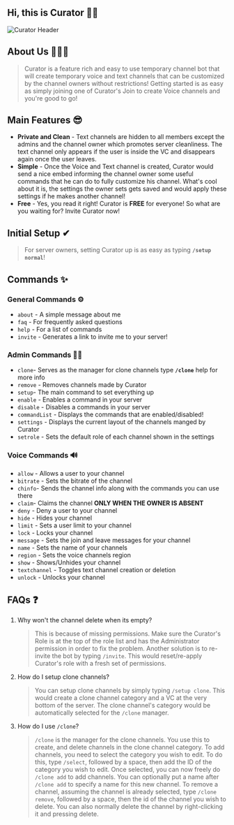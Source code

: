 ## Hi, this is Curator 👋🏻

![Curator Header](https://i.imgur.com/dzBZ1F6.png)


## About Us 🙋🏻‍♀️

> Curator is a feature rich and easy to use temporary channel bot that will create temporary voice and text channels
> that can be customized by the channel owners without restrictions!
> Getting started is as easy as simply joining one of Curator's Join to create Voice channels and you're good to go!



## Main Features 😎

- **Private and Clean** - Text channels are hidden to all members except the admins and the channel owner which promotes server cleanliness. The text channel only appears if the user is inside the VC and disappears again once the user leaves.
- **Simple** - Once the Voice and Text channel is created, Curator would send a nice embed informing the channel owner some useful commands that he can do to fully customize his channel. What's cool about it is, the settings the owner sets gets saved and would apply these settings if he makes another channel!
- **Free** - Yes, you read it right! Curator is **FREE** for everyone! So what are you waiting for? Invite Curator now!



## Initial Setup ✔

> For server owners, setting Curator up is as easy as typing **`/setup normal`**!

## Commands ✨

### General Commands ⚙

- `about` - A simple message about me
- `faq` - For frequently asked questions
- `help` - For a list of commands
- `invite` - Generates a link to invite me to your server!

### Admin Commands 🤴🏻

- `clone`- Serves as the manager for clone channels type **`/clone`** help for more info
- `remove` - Removes channels made by Curator
- `setup`- The main command to set everything up
- `enable` - Enables a command in your server
- `disable` - Disables a commands in your server
- `commandList` - Displays the commands that are enabled/disabled!
- `settings` - Displays the current layout of the channels manged by Curator
- `setrole` - Sets the default role of each channel shown in the settings

### Voice Commands 🔊

- `allow` - Allows a user to your channel
- `bitrate` - Sets the bitrate of the channel
- `chinfo`- Sends the channel info along with the commands you can use there
- `claim`- Claims the channel **ONLY WHEN THE OWNER IS ABSENT**
- `deny` - Deny a user to your channel
- `hide` - Hides your channel
- `limit` - Sets a user limit to your channel
- `lock` - Locks your channel
- `message` - Sets the join and leave messages for your channel
- `name` - Sets the name of your channels
- `region` - Sets the voice channels region
- `show` - Shows/Unhides your channel
- `textchannel` - Toggles text channel creation or deletion
- `unlock` - Unlocks your channel



## FAQs ❓

1. Why won't the channel delete when its empty?
   > This is because of missing permissions. Make sure the Curator's Role is at the top of the role list and has the Administrator permission in order to fix the problem. Another solution is to re-invite the bot by typing `/invite`. This would reset/re-apply Curator's role with a fresh set of permissions.
1. How do I setup clone channels?
   > You can setup clone channels by simply typing `/setup clone`. This would create a clone channel category and a VC at the very bottom of the server. The clone channel's category would be automatically selected for the `/clone` manager.
1. How do I use `/clone`?
   > `/clone` is the manager for the clone channels. You use this to create, and delete channels in the clone channel category. To add channels, you need to select the category you wish to edit. To do this, type `/select`, followed by a space, then add the ID of the category you wish to edit. Once selected, you can now freely do `/clone add` to add channels. You can optionally put a name after `/clone add` to specify a name for this new channel. To remove a channel, assuming the channel is already selected, type `/clone remove`, followed by a space, then the id of the channel you wish to delete. You can also normally delete the channel by right-clicking it and pressing delete.

<!--

**Here are some ideas to get you started:**

🙋‍♀️ A short introduction - what is your organization all about?
🌈 Contribution guidelines - how can the community get involved?
👩‍💻 Useful resources - where can the community find your docs? Is there anything else the community should know?
🍿 Fun facts - what does your team eat for breakfast?
🧙 Remember, you can do mighty things with the power of [Markdown](https://docs.github.com/github/writing-on-github/getting-started-with-writing-and-formatting-on-github/basic-writing-and-formatting-syntax)
-->
